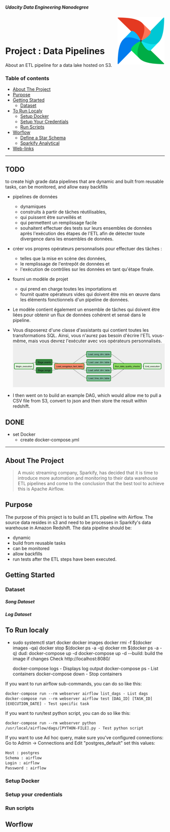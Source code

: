 ##### Udacity Data Engineering Nanodegree

<img alt="" align="right" width="150" height="150" src = "./image/logo_airflow.png" title = "airflow logo" alt = "airflow logo">  
</br>
</br>
</br>

# Project  : Data Pipelines

About an ETL pipeline for a data lake hosted on S3.

### Table of contents

   - [About The Project](#about-the-project)
   - [Purpose](#purpose)
   - [Getting Started](#getting-started)
        - [Dataset](#dataset)
   - [To Run Localy](#To-run-localy)
        - [Setup Docker](#Setup-Docker)
        - [Setup Your Credentials](#Setup-your-credentials)
        - [Run Scripts](#Run-scripts)    
   - [Worflow](#worflow)
        - [Define a Star Schema](#Define-a-Star-Schema)
        - [Sparkify Analytical](#Sparkify-Analytical)
   - [Web-links](#web-links)


---
## TODO  
to create high grade data pipelines that are dynamic and built from reusable tasks, can be monitored, and allow easy backfills  
* pipelines de données 
    * dynamiques
    * construits à partir de tâches réutilisables, 
    * qui puissent être surveillés et 
    * qui permettent un remplissage facile
    * souhaitent effectuer des tests sur leurs ensembles de données après l'exécution des étapes de l'ETL afin de détecter toute divergence dans les ensembles de données.
* créer vos propres opérateurs personnalisés pour effectuer des tâches :
    * telles que la mise en scène des données, 
    * le remplissage de l'entrepôt de données et 
    * l'exécution de contrôles sur les données en tant qu'étape finale.  
* fourni un modèle de projet 
    * qui prend en charge toutes les importations et 
    * fournit quatre opérateurs vides qui doivent être mis en œuvre dans les éléments fonctionnels d'un pipeline de données. 
* Le modèle contient également un ensemble de tâches qui doivent être liées pour obtenir un flux de données cohérent et sensé dans le pipeline.
* Vous disposerez d'une classe d'assistants qui contient toutes les transformations SQL. Ainsi, vous n'aurez pas besoin d'écrire l'ETL vous-même, mais vous devrez l'exécuter avec vos opérateurs personnalisés.
![DAG](image/example-dag.png)

* I then went on to build an example DAG, which would allow me to pull a CSV file from S3, convert to json and then store the result within redshift. 



## DONE
* set Docker
    * create docker-compose.yml
---

## About The Project
> A music streaming company, Sparkify, has decided that it is time to introduce more automation and monitoring to their data warehouse ETL pipelines and come to the conclusion that the best tool to achieve this is Apache Airflow.  

## Purpose

The purpose of this project is to build an ETL pipeline with Airflow. The source data resides in s3 and need to be processes in Sparkify's data warehouse in Amazon Redshift. The data pipeline should be:
* dynamic
* build from reusable tasks
* can be monitored
* allow backfills
* run tests after the ETL steps have been executed. 

## Getting Started

### Dataset

##### Song Dataset

##### Log Dataset

## To Run localy
* sudo systemctl start docker
docker images
docker rmi -f $(docker images -qa)
docker stop $(docker ps -a -q) 
docker rm $(docker ps -a -q)
dud: docker-compose up -d
docker-compose up -d --build: build the image if changes
Check http://localhost:8080/

    docker-compose logs - Displays log output
    docker-compose ps - List containers
    docker-compose down - Stop containers

If you want to run airflow sub-commands, you can do so like this:

    docker-compose run --rm webserver airflow list_dags - List dags
    docker-compose run --rm webserver airflow test [DAG_ID] [TASK_ID] [EXECUTION_DATE] - Test specific task

If you want to run/test python script, you can do so like this:

    docker-compose run --rm webserver python /usr/local/airflow/dags/[PYTHON-FILE].py - Test python script

If you want to use Ad hoc query, make sure you've configured connections: Go to Admin -> Connections and Edit "postgres_default" set this values:

    Host : postgres
    Schema : airflow
    Login : airflow
    Password : airflow





### Setup Docker

### Setup your credentials

### Run scripts

## Worflow
